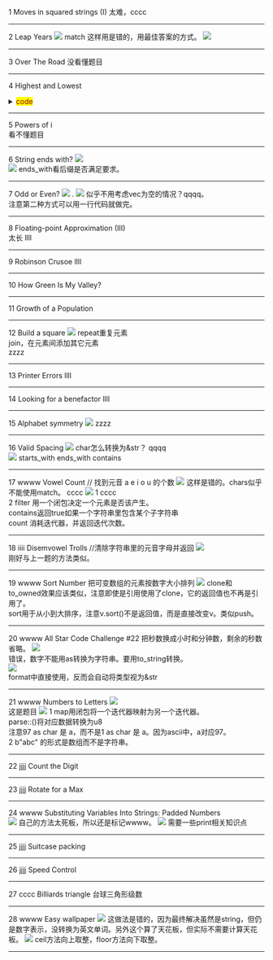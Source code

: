 1 Moves in squared strings (I)
太难，cccc
***
2 Leap Years
![](images/2021-07-13-20-11-42.png)
match 这样用是错的，用最佳答案的方式。
![](images/2021-07-13-20-12-03.png)
***
3 Over The Road
没看懂题目
***
4 Highest and Lowest
<details>
  <summary><mark><font color=darkred>code</font></mark></summary>
  <pre><code>  
fn high_and_low(numbers: &str) -> String {
    let v: Vec<&str> = numbers.split_whitespace().collect();
    let max = v.iter().max().unwrap();
    let min = v.iter().min().unwrap();
    format!("{} {}", max, min)
}
//此答案ramdom_test some_test会报错，其它test不会。
//zzzz cccc
  </code></pre>
</details>

***
5 Powers of i   
看不懂题目  
***
6 String ends with?
![](images/2021-07-18-11-02-30.png)  
![](images/2021-07-18-11-28-36.png)
ends_with看后缀是否满足要求。
***
7 Odd or Even?
![](images/2021-07-18-11-36-08.png)
.
![](images/2021-07-18-11-37-36.png)
似乎不用考虑vec为空的情况？qqqq。  
注意第二种方式可以用一行代码就做完。
***
8 Floating-point Approximation (III)  
太长 llll
***
9 Robinson Crusoe
llll
***
10 How Green Is My Valley?

***
11 Growth of a Population

***
12 Build a square
![](images/2021-07-18-14-39-07.png)
repeat重复元素  
join，在元素间添加其它元素  
zzzz
***
13 Printer Errors
llll
***
14 Looking for a benefactor
llll
***
15 Alphabet symmetry
![](images/2021-07-18-15-29-55.png)
zzzz
***
16 Valid Spacing
![](images/2021-07-22-17-31-24.png)
char怎么转换为&str？ qqqq   
![](images/2021-07-22-17-45-55.png)
starts_with  ends_with  contains
***
17 wwww Vowel Count // 找到元音 a e i o u 的个数 
![](images/2021-07-26-14-57-55.png)
这样是错的。chars似乎不能使用match。 cccc
![](images/2021-07-26-15-45-36.png)
1 cccc  
2 filter 用一个闭包决定一个元素是否该产生。    
contains返回true如果一个字符串里包含某个子字符串  
count 消耗迭代器，并返回迭代次数。
***
18 iiii Disemvowel Trolls //清除字符串里的元音字母并返回
![](images/2021-07-26-15-59-19.png)  
刚好与上一题的方法类似。
***
19 wwww Sort Number 把可变数组的元素按数字大小排列
![](images/2021-07-26-16-25-56.png)
clone和to_owned效果应该类似，注意即使是引用使用了clone，它的返回值也不再是引用了。  
sort用于从小到大排序，注意v.sort()不是返回值，而是直接改变v。类似push。
***
20 wwww All Star Code Challenge #22 把秒数换成小时和分钟数，剩余的秒数省略。
![](images/2021-07-26-16-43-32.png)  
错误，数字不能用as转换为字符串。要用to_string转换。  
![](images/2021-07-26-16-44-34.png)  
format中直接使用，反而会自动将类型视为&str   
***
21 wwww Numbers to Letters
![](images/2021-07-26-18-11-12.png)   
这是题目
![](images/2021-07-26-18-10-13.png)
1 map用闭包将一个迭代器映射为另一个迭代器。  
parse::<u8>()将对应数据转换为u8  
注意97 as char 是 a，而不是1 as char 是 a。因为ascii中，a对应97。  
2 b"abc" 的形式是数组而不是字符串。
***
22 jjjj Count the Digit
***
23 jjjj Rotate for a Max
***
24 wwww Substituting Variables Into Strings: Padded Numbers   
![](images/2021-07-26-19-15-20.png)
自己的方法太死板，所以还是标记wwww。
![](images/2021-07-26-19-22-28.png)
需要一些print相关知识点
***
25 jjjj Suitcase packing
***
26 jjjj Speed Control
***
27 cccc Billiards triangle 台球三角形级数
***
28 wwww Easy wallpaper
![](images/2021-07-27-15-29-11.png)
这做法是错的，因为最终解决虽然是string，但仍是数字表示，没转换为英文单词。另外这个算了天花板，但实际不需要计算天花板。
![](images/2021-07-27-15-43-46.png)
ceil方法向上取整，floor方法向下取整。
***

